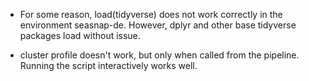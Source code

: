  * For some reason, load(tidyverse) does not work correctly in the
 environment seasnap-de. However, dplyr and other base tidyverse packages
 load without issue.

 * cluster profile doesn't work, but only when called from the pipeline.
 Running the script interactively works well.
